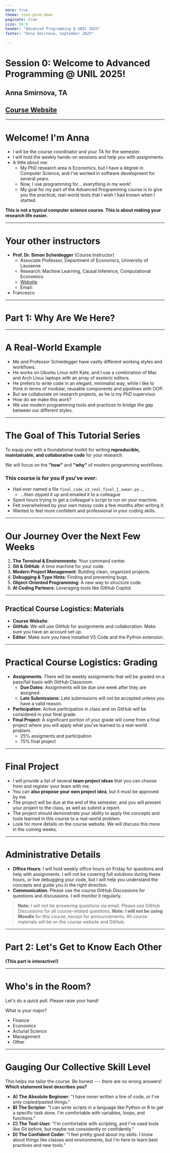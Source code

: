 ```yaml
---
marp: true
theme: rose-pine-dawn
paginate: true
size: 16:9
header: "Advanced Programming @ UNIL 2025"
footer: "Anna Smirnova, September 2025"

---
```



# Session 0: Welcome to Advanced Programming @ UNIL 2025!
## Anna Smirnova, TA
## [Course Website](https://ap-unil-2025.github.io/course-materials/)
---

# Welcome! I'm Anna
* I will be the course coordinator and your TA for the semester.
* I will hold the weekly hands-on sessions and help you with assignments.
* A little about me:
    *   My PhD research area is Economics, but I have a degree in Computer Science, and I've worked in software development for several years.
    *   Now, I use programming for... everything in my work!
    *   My goal for my part of the Advanced Programming course is to give you the practical, real-world tools that I wish I had known when I started.

**This is not a typical computer science course. This is about making your research life easier.**

---
# Your other instructors
*   **Prof. Dr. Simon Scheidegger** (Course Instructor)
    *   Associate Professor, Department of Economics, University of Lausanne
    *   Research: Machine Learning, Causal Inference, Computational Economics
    *   [Website](https://sites.google.com/site/simonscheidegger/)
    *   Email:
* Francesco 


---
# Part 1: Why Are We Here?

---
# A Real-World Example
*   Me and Professor Scheidegger have vastly different working styles and workflows.
* He works on Ubuntu Linux with Kate, and I use a combination of Mac and Arch Linux laptops with an array of esoteric editors.
*   He prefers to write code in an elegant, minimalist way, while I like to think in terms of modular, reusable components and pipelines with OOP.
* But we collaborate on research projects, as he is my PhD supervisor.
* How do we make this work?
* We use modern programming tools and practices to bridge the gap between our different styles.

---

# The Goal of This Tutorial Series

To equip you with a foundational toolkit for writing **reproducible, maintainable, and collaborative code** for your research.

We will focus on the **"how"** and **"why"** of modern programming workflows.

### This course is for you if you've ever:
*   Had ever named a file `final_code_v3_real_final_I_swear.py` ...
    * ...then zipped it up and emailed it to a colleague
*   Spent hours trying to get a colleague's script to run on your machine.
*   Felt overwhelmed by your own messy code a few months after writing it.
*   Wanted to feel more confident and professional in your coding skills.

---

# Our Journey Over the Next Few Weeks

1.  **The Terminal & Environments**: Your command center.
2.  **Git & GitHub**: A time machine for your code.
3.  **Modern Project Management**: Building clean, organized projects.
4.  **Debugging & Type Hints**: Finding and preventing bugs.
5.  **Object-Oriented Programming**: A new way to structure code.
6.  **AI Coding Partners**: Leveraging tools like GitHub Copilot.

---
## Practical Course Logistics: Materials
*   **Course Website**: 
*   **GitHub**: We will use GitHub for assignments and collaboration. Make sure you have an account set up.
* **Editor**: Make sure you have installed VS Code and the Python extension.
---
# Practical Course Logistics: Grading
*   **Assignments**: There will be weekly assignments that will be graded on a pass/fail basis with GitHub Classroom.
    *   **Due Dates**: Assignments will be due one week after they are assigned.
    *   **Late Submissions**: Late submissions will not be accepted unless you have a valid reason.
*   **Participation**: Active participation in class and on GitHub will be considered in your final grade.
*   **Final Project**: A significant portion of your grade will come from a final project where you will apply what you've learned to a real-world problem.
    * 25% assigments and participation
    * 75% final project
---
# Final Project
*   I will provide a list of several **team project ideas** that you can choose from and register your team with me. 
*   You can **also propose your own project idea**, but it must be approved by me.
*   The project will be due at the end of the semester, and you will present your project to the class, as well as submit a report.
*   The project should demonstrate your ability to apply the concepts and tools learned in this course to a real-world problem.
*   Look for more details on the course website. We will discuss this more in the coming weeks.

---
# Administrative Details
*   **Office Hours**: I will hold weekly office hours on Friday for questions and help with assignments. I will not be covering full solutions during these hours, or live debugging your code, but I will help you understand the concepts and guide you in the right direction.
*   **Communication**: Please use the course GitHub Discussions for questions and discussions. I will monitor it regularly.
> **Note:** I will not be answering questions via email. Please use GitHub Discussions for all course-related questions.
> **Note:** **I will not be using Moodle** for this course, except for announcements. All course materials will be on the course website and GitHub.
---

# Part 2: Let's Get to Know Each Other

**(This part is interactive!)**

---

# Who's in the Room?

Let's do a quick poll. Please raise your hand!

What is your major?
*   Finance
*   Economics
*   Acturial Science
*   Management
*   Other

---

# Gauging Our Collective Skill Level

This helps me tailor the course. Be honest --- there are no wrong answers! **Which statement best describes you?**

*   **A) The Absolute Beginner**: "I have never written a line of code, or I've only copied/pasted things."
*   **B) The Scripter**: "I can write scripts in a language like Python or R to get a specific task done. I'm comfortable with variables, loops, and functions."
*   **C) The Tool-User**: "I'm comfortable with scripting, and I've used tools like Git before, but maybe not consistently or confidently."
*   **D) The Confident Coder**: "I feel pretty good about my skills. I know about things like classes and environments, but I'm here to learn best practices and new tools."


<!-- # Part 3: A Quick, Live Coding Puzzle

**(No pressure! This is just to warm up our brains.)**

---

# The Puzzle: "Character Frequency Counter"

**The Goal:** Write a simple Python function that takes a string of text and returns a dictionary counting the frequency of each character.

**Example:**
*   **Input:** `"hello world"`
*   **Expected Output:** `{'h': 1, 'e': 1, 'l': 3, 'o': 2, ' ': 1, 'w': 1, 'r': 1, 'd': 1}`

---

# Let's Solve It Together (Live)

How would we approach this? Let's brainstorm.

1.  What do we need to start with? (A function definition).
2.  How can we store the counts? (A dictionary seems right).
3.  How do we go through the input string? (A `for` loop).
4.  Inside the loop, what's the logic?
    *   If we've seen this character before...
    *   If this is a new character...

*(Here, you would live-code a solution, engaging the audience for suggestions. Start with a simple, slightly inefficient version, and then perhaps show a more "Pythonic" one if the audience is advanced).*

---

### A Possible Solution

```python
def count_characters(text: str) -> dict[str, int]:
    # Create an empty dictionary to store our counts
    frequency = {}

    # Loop through each character in the input text
    for char in text:
        # If we have already seen this character, increment its count
        if char in frequency:
            frequency[char] += 1
        # Otherwise, this is the first time we've seen it, so add it
        else:
            frequency[char] = 1

    return frequency

# Let's test it!
result = count_characters("hello world")
print(result)
``` -->
